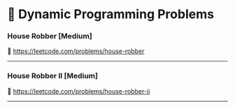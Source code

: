 # 🔗 Dynamic Programming Problems

### House Robber [Medium]

🔗 https://leetcode.com/problems/house-robber

---

### House Robber II [Medium]

🔗 https://leetcode.com/problems/house-robber-ii

---
